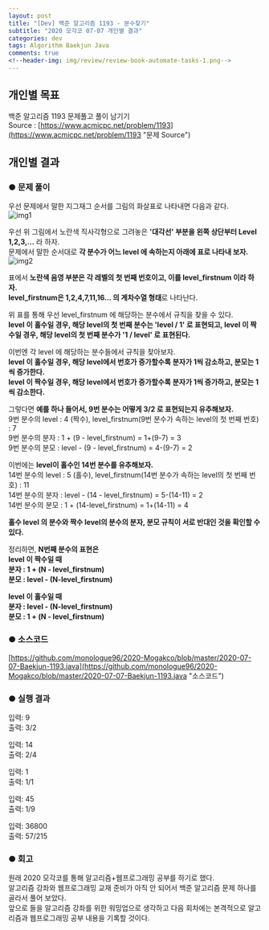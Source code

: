 ```yaml
---  
layout: post  
title: "[Dev] 백준 알고리즘 1193 - 분수찾기"  
subtitle: "2020 모각코 07-07 개인별 결과"  
categories: dev  
tags: Algorithm Baekjun Java  
comments: true  
<!--header-img: img/review/review-book-automate-tasks-1.png-->
---  
```

## 개인별 목표  
백준 알고리즘 1193 문제풀고 풀이 남기기  
Source : [https://www.acmicpc.net/problem/1193](https://www.acmicpc.net/problem/1193 "문제 Source")  

## 개인별 결과
### ● 문제 풀이  
우선 문제에서 말한 지그재그 순서를 그림의 화살표로 나타내면 다음과 같다.  
![img1](https://monologue96.github.io/assets/img/dev/algorithm/07-07-image1.png)

우선 위 그림에서 노란색 직사각형으로 그려놓은 **'대각선' 부분을 왼쪽 상단부터 Level 1,2,3,...** 라 하자.  
문제에서 말한 순서대로 **각 분수가 어느 level 에 속하는지 아래에 표로 나타내 보자.**  
![img2](https://monologue96.github.io/assets/img/dev/algorithm/07-07-image2.png)  

표에서 **노란색 음영 부분은 각 레벨의 첫 번째 번호이고, 이를 level_firstnum 이라 하자.  
level_firstnum은 1,2,4,7,11,16... 의 계차수열 형태**로 나타난다.  

위 표를 통해 우선 level_firstnum 에 해당하는 분수에서 규칙을 찾을 수 있다.  
**level 이 홀수일 경우, 해당 level의 첫 번째 분수는 'level / 1' 로 표현되고, level 이 짝수일 경우, 해당 level의 첫 번째 분수가 '1 / level' 로 표현된다.**

이번엔 각 level 에 해당하는 분수들에서 규칙을 찾아보자.  
**level 이 홀수일 경우, 해당 level에서 번호가 증가할수록 분자가 1씩 감소하고, 분모는 1씩 증가한다.  
level 이 짝수일 경우, 해당 level에서 번호가 증가할수록 분자가 1씩 증가하고, 분모는 1씩 감소한다.**

그렇다면 **예를 하나 들어서, 9번 분수는 어떻게 3/2 로 표현되는지 유추해보자.**  
9번 분수의 level : 4 (짝수), level_firstnum(9번 분수가 속하는 level의 첫 번째 번호) : 7  
9번 분수의 분자 : 1 + (9 - level_firstnum) = 1+(9-7) = 3  
9번 분수의 분모 : level - (9 - level_firstnum) = 4-(9-7) = 2  

이번에는 **level이 홀수인 14번 분수를 유추해보자.**  
14번 분수의 level : 5 (홀수), level_firstnum(14번 분수가 속하는 level의 첫 번째 번호) : 11  
14번 분수의 분자 : level - (14 - level_firstnum) = 5-(14-11) = 2  
14번 분수의 분모 : 1 + (14-level_firstnum) = 1+(14-11) = 4  

**홀수 level 의 분수와 짝수 level의 분수의 분자, 분모 규칙이 서로 반대인 것을 확인할 수 있다.**  

정리하면, **N번째 분수의 표현은  
level 이 짝수일 때  
분자 : 1 + (N - level_firstnum)  
분모 : level - (N-level_firstnum)**  

**level 이 홀수일 때  
분자 : level - (N-level_firstnum)  
분모 : 1 + (N - level_firstnum)**  

### ● 소스코드  
[https://github.com/monologue96/2020-Mogakco/blob/master/2020-07-07-Baekjun-1193.java](https://github.com/monologue96/2020-Mogakco/blob/master/2020-07-07-Baekjun-1193.java "소스코드")  

### ● 실행 결과  
입력: 9  
출력: 3/2  

입력: 14  
출력: 2/4  

입력: 1  
출력: 1/1  

입력: 45  
출력: 1/9  

입력: 36800  
출력: 57/215  

### ● 회고  
원래 2020 모각코를 통해 알고리즘+웹프로그래밍 공부를 하기로 했다.  
알고리즘 강좌와 웹프로그래밍 교재 준비가 아직 안 되어서 백준 알고리즘 문제 하나를 골라서 풀어 보았다.  
앞으로 들을 알고리즘 강좌를 위한 워밍업으로 생각하고 다음 회차에는 본격적으로 알고리즘과 웹프로그래밍 공부 내용을 기록할 것이다.  
